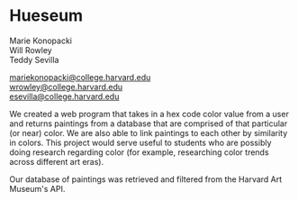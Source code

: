 # Hueseum

Marie Konopacki\
Will Rowley\
Teddy Sevilla

mariekonopacki@college.harvard.edu\
wrowley@college.harvard.edu\
esevilla@college.harvard.edu

We created a web program that takes in a hex code color value from a user and returns paintings from a database that are comprised of that particular (or near) color. We are also able to link paintings to each other by similarity in colors. This project would serve useful to students who are possibly doing research regarding color (for example, researching color trends across different art eras).

Our database of paintings was retrieved and filtered from the Harvard Art Museum's API.
